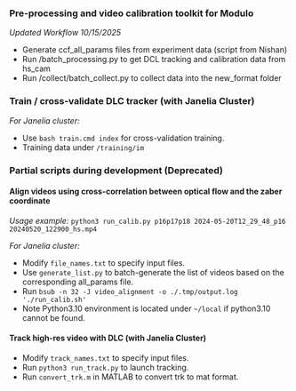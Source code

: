 ### Pre-processing and video calibration toolkit for Modulo

*Updated Workflow 10/15/2025*
- Generate ccf_all_params files from experiment data (script from Nishan)
- Run /batch_processing.py to get DCL tracking and calibration data from hs_cam
- Run /collect/batch_collect.py to collect data into the new_format folder

### Train / cross-validate DLC tracker (with Janelia Cluster)
*For Janelia cluster:*
- Use `bash train.cmd index` for cross-validation training.
- Training data under `/training/im`

### Partial scripts during development (Deprecated)

#### Align videos using cross-correlation between optical flow and the zaber coordinate
*Usage example:*
`python3 run_calib.py p16p17p18 2024-05-20T12_29_48_p16 20240520_122900_hs.mp4`

*For Janelia cluster:*
- Modify `file_names.txt` to specify input files.
- Use `generate_list.py` to batch-generate the list of videos based on the corresponding all_params file.
- Run `bsub -n 32 -J video_alignment -o ./.tmp/output.log './run_calib.sh'`
- Note Python3.10 environment is located under `~/local` if python3.10 cannot be found.

#### Track high-res video with DLC (with Janelia Cluster)
- Modify `track_names.txt` to specify input files.
- Run `python3 run_track.py` to launch tracking.
- Run `convert_trk.m` in MATLAB to convert trk to mat format.
